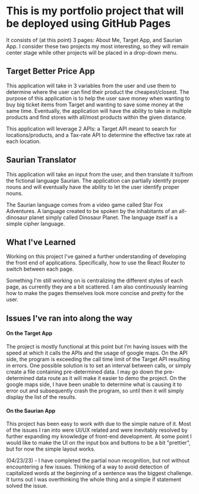 # This is my portfolio project that will be deployed using GitHub Pages

It consists of (at this point) 3 pages: About Me, Target App, and Saurian App. I consider these two projects my most interesting, so they will remain center stage while other projects will be placed in a drop-down menu. 

## Target Better Price App

This application will take in 3 variables from the user and use them to determine where the user can find their product the cheapest/closest. The purpose of this application is to help the user save money when wanting to buy big ticket items from Target and wanting to save some money at the same time. Eventually, the application will have the ability to take in multiple products and find stores with all/most products within the given distance.

This application will leverage 2 APIs: a Target API meant to search for locations/products, and a Tax-rate API to determine the effective tax rate at each location.

## Saurian Translator

This application will take an input from the user, and then translate it to/from the fictional language Saurian. The application can partially identify proper nouns and will eventually have the ability to let the user identify proper nouns. 

The Saurian language comes from a video game called Star Fox Adventures. A language created to be spoken by the inhabitants of an all-dinosaur planet simply called Dinosaur Planet. The language itself is a simple cipher language.

## What I've Learned

Working on this project I've gained a further understanding of developing the front end of applications. Specifically, how to use the React Router to switch between each page. 

Something I'm still working on is centralizing the different styles of each page, as currently they are a bit scattered. I am also continuously learning how to make the pages themselves look more concise and pretty for the user. 

## Issues I've ran into along the way

#### On the Target App
The project is mostly functional at this point but I’m having issues with the speed at which it calls the APIs and the usage of google maps. On the API side, the program is exceeding the call time limit of the Target API resulting in errors. One possible solution is to set an interval between calls, or simply create a file containing pre-determined data. I may go down the pre-determined data route as it will make it easier to demo the project. On the google maps side, I have been unable to determine what is causing it to error out and subsequently crash the program, so until then it will simply display the list of the results. 

#### On the Saurian App
This project has been easy to work with due to the simple nature of it. Most of the issues I ran into were UI/UX related and were inevitably resolved by further expanding my knowledge of front-end development. At some point I would like to make the UI on the input box and buttons to be a bit "prettier", but for now the simple layout works.

(04/23/23) - I have completed the partial noun recognition, but not without encountering a few issues. Thinking of a way to avoid detection of capitalized words at the beginning of a sentence was the biggest challenge. It turns out I was overthinking the whole thing and a simple if statement solved the issue. 

